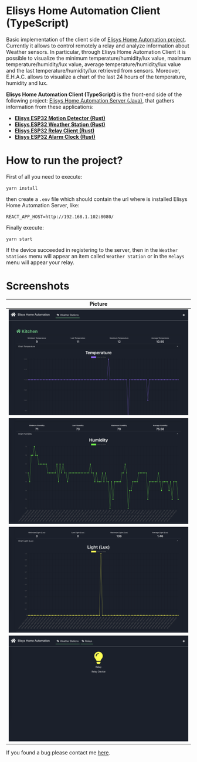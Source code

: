 # Elisys Home Automation Client (TypeScript)

Basic implementation of the client side of [Elisys Home Automation project](https://github.com/goto-eof/elisys-home-automation-server-java). Currently it allows to control remotely a relay and analyze information about Weather sensors. In particular, through Elisys Home Automation Client it is
possible to visualize the minimum temperature/humidity/lux value, maximum temperature/humidity/lux value, average temperature/humidity/lux value and the last temperature/humidity/lux retrieved from sensors. Moreover, E.H.A.C. allows to visualize a chart of the last 24 hours of
the temperature, humidity and lux.

**Elisys Home Automation Client (TypeScript)** is the front-end side
of the following project:
[Elisys Home Automation Server (Java)](https://github.com/goto-eof/elisys-home-automation-server-java), that gathers information from these applications:

- [**Elisys ESP32 Motion Detector (Rust)**](https://github.com/goto-eof/esp32-motion-detector-and-server-notifier-rust)
- [**Elisys ESP32 Weather Station (Rust)**](https://github.com/goto-eof/elisys-esp32-weather-station-client-rust)
- [**Elisys ESP32 Relay Client (Rust)**](https://github.com/goto-eof/elisys-esp32-relay-client-rust)
- [**Elisys ESP32 Alarm Clock (Rust)**](https://github.com/goto-eof/elisys-esp32-alarm-clock-rust)

# How to run the project?

First of all you need to execute:

```
yarn install
```

then create a `.env` file which should contain the url where is installed Elisys Home Automation Server, like:

```
REACT_APP_HOST=http://192.168.1.102:8080/
```

Finally execute:

```
yarn start
```

If the device succeeded in registering to the server, then in the `Weather Stations` menu will appear an item called `Weather Station` or in the `Relays` menu will appear your relay.

# Screenshots

| Picture                                |
| -------------------------------------- |
| ![temperature](images/temperature.png) |
| ![temperature](images/humidity.png)    |
| ![temperature](images/lux.png)         |
| ![temperature](images/relay.png)       |

If you found a bug please contact me [here](https://andre-i.eu/#contactme).
